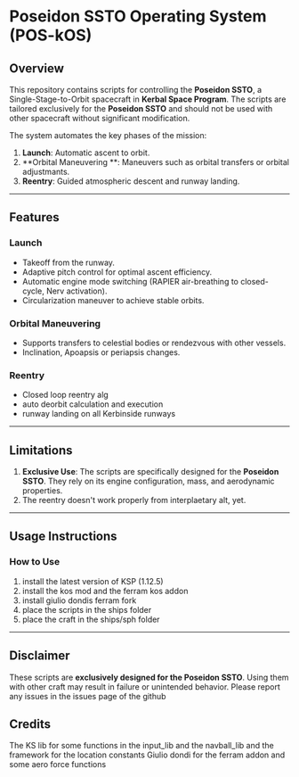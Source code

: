 # Poseidon SSTO Operating System (POS-kOS)

## Overview
This repository contains scripts for controlling the **Poseidon SSTO**, a Single-Stage-to-Orbit spacecraft in **Kerbal Space Program**. The scripts are tailored exclusively for the **Poseidon SSTO** and should not be used with other spacecraft without significant modification.

The system automates the key phases of the mission:
1. **Launch**: Automatic ascent to orbit.
2. **Orbital Maneuvering **: Maneuvers such as orbital transfers or orbital adjustmants.
3. **Reentry**: Guided atmospheric descent and runway landing.

---

## Features

### Launch
- Takeoff from the runway.
- Adaptive pitch control for optimal ascent efficiency.
- Automatic engine mode switching (RAPIER air-breathing to closed-cycle, Nerv activation).
- Circularization maneuver to achieve stable orbits.

### Orbital Maneuvering
- Supports transfers to celestial bodies or rendezvous with other vessels.
- Inclination, Apoapsis or periapsis changes.

### Reentry
- Closed loop reentry alg
- auto deorbit calculation and execution
- runway landing on all Kerbinside runways

---

## Limitations
1. **Exclusive Use**: The scripts are specifically designed for the **Poseidon SSTO**. They rely on its engine configuration, mass, and aerodynamic properties.
2. The reentry doesn't work properly from interplaetary alt, yet.

---

## Usage Instructions
### How to Use
 1. install the latest version of KSP (1.12.5)
 2. install the kos mod and the ferram kos addon
 3. install giulio dondis ferram fork
 4. place the scripts in the ships folder
 5. place the craft in the ships/sph folder
---

## Disclaimer
These scripts are **exclusively designed for the Poseidon SSTO**. Using them with other craft may result in failure or unintended behavior.
Please report any issues in the issues page of the github


## Credits 
The KS lib for some functions in the input_lib and the navball_lib and the framework for the location constants
Giulio dondi for the ferram addon and some aero force functions

